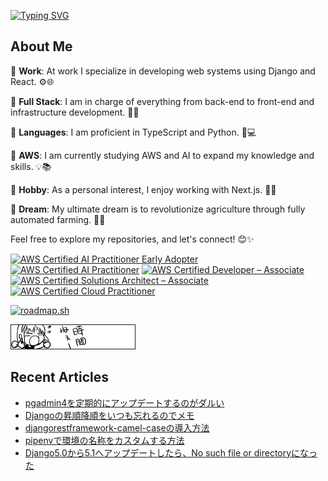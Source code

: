 [![Typing SVG](https://readme-typing-svg.demolab.com?font=Fira+Code&pause=1000&width=435&lines=Hello+%E3%81%93%E3%82%93%E3%81%AB%E3%81%A1%E3%81%AF+%E4%BD%A0%E5%A5%BD+halo+%EC%95%88%EB%85%95%ED%95%98%EC%84%B8%EC%9A%94)](https://git.io/typing-svg)

## About Me

🌟 **Work**: At work I specialize in developing web systems using Django and React. ⚙️🌐

🌟 **Full Stack**: I am in charge of everything from back-end to front-end and infrastructure development. 💪🎨

🌟 **Languages**: I am proficient in TypeScript and Python. 🚀💻

🌟 **AWS**: I am currently studying AWS and AI to expand my knowledge and skills. 💡📚

🌟 **Hobby**: As a personal interest, I enjoy working with Next.js. 🌟🚀

🌟 **Dream**: My ultimate dream is to revolutionize agriculture through fully automated farming. 🚜🌾


Feel free to explore my repositories, and let's connect! 😊✨

<!--START_SECTION:badges-->

[![AWS Certified AI Practitioner Early Adopter](https://images.credly.com/size/110x110/images/834f2c8d-2d2c-4ce7-9580-02a351c31626/image.png)](http://www.credly.com/badges/d4dad338-eb13-4fbd-b9d1-ca5b79c8c6e4 "AWS Certified AI Practitioner Early Adopter")
[![AWS Certified AI Practitioner](https://images.credly.com/size/110x110/images/4d4693bb-530e-4bca-9327-de07f3aa2348/image.png)](http://www.credly.com/badges/75ffeab8-7424-4b04-969a-317161af9edd "AWS Certified AI Practitioner")
[![AWS Certified Developer – Associate](https://images.credly.com/size/110x110/images/b9feab85-1a43-4f6c-99a5-631b88d5461b/image.png)](http://www.credly.com/badges/eca51682-59a2-4581-977d-626f59bd0b16 "AWS Certified Developer – Associate")
[![AWS Certified Solutions Architect – Associate](https://images.credly.com/size/110x110/images/0e284c3f-5164-4b21-8660-0d84737941bc/image.png)](http://www.credly.com/badges/3dd7978d-af3e-48a3-b104-97e53f4c6533 "AWS Certified Solutions Architect – Associate")
[![AWS Certified Cloud Practitioner](https://images.credly.com/size/110x110/images/00634f82-b07f-4bbd-a6bb-53de397fc3a6/image.png)](http://www.credly.com/badges/42d0a0f6-afa4-4ab0-bd9e-396c9bc4f58c "AWS Certified Cloud Practitioner")
<!--END_SECTION:badges-->
  
[![roadmap.sh](https://roadmap.sh/card/wide/6789aed898c00f7117a78b39?variant=dark)](https://roadmap.sh)

[![時間ねぇー](https://raw.githubusercontent.com/EveSquare/evesquare/main/image/EmbeddedImage.png)](https://sites.google.com/view/happy-busy/)

## Recent Articles

<!-- BLOG-POST-LIST:START -->
- [pgadmin4を定期的にアップデートするのがダルい](https://zenn.dev/evesquare2/articles/767d986f04539a)
- [Djangoの昇順降順をいつも忘れるのでメモ](https://zenn.dev/evesquare2/articles/925c5fbcb52ed4)
- [djangorestframework-camel-caseの導入方法](https://zenn.dev/evesquare2/articles/a61976455dc0d5)
- [pipenvで環境の名称をカスタムする方法](https://zenn.dev/evesquare2/articles/23015d9f0f484d)
- [Django5.0から5.1へアップデートしたら、No such file or directoryになった](https://zenn.dev/evesquare2/articles/9fd85aa1056c17)
<!-- BLOG-POST-LIST:END -->
